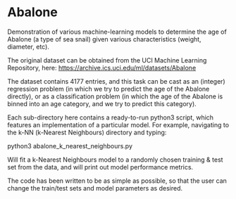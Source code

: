 # Abalone
Demonstration of various machine-learning models to determine the age of Abalone (a type of sea snail) given various characteristics (weight, diameter, etc).

The original dataset can be obtained from the UCI Machine Learning Repository, here: https://archive.ics.uci.edu/ml/datasets/Abalone

The dataset contains 4177 entries, and this task can be cast as an (integer) regression problem (in which we try to predict the age of the Abalone directly), or as a classification problem (in which the age of the Abalone is binned into an age category, and we try to predict this category).

Each sub-directory here contains a ready-to-run python3 script, which features an implementation of a particular model. For example, navigating to the k-NN (k-Nearest Neighbours) directory and typing:

python3 abalone_k_nearest_neighbours.py

Will fit a k-Nearest Neighbours model to a randomly chosen training & test set from the data, and will print out model performance metrics.

The code has been written to be as simple as possible, so that the user can change the train/test sets and model parameters as desired.
